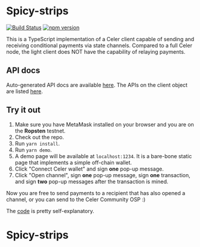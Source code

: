 # Spicy-strips

[![Build Status](https://travis-ci.com/celer-network/celer-light-client.svg?token=DvaxasPgAzCzksHzA2ct&branch=master)](https://travis-ci.com/celer-network/celer-light-client) [![npm version](https://badge.fury.io/js/celer-light-client.svg)](https://badge.fury.io/js/celer-light-client)

This is a TypeScript implementation of a Celer client capable of sending and
receiving conditional payments via state channels. Compared to a full Celer
node, the light client does NOT have the capability of relaying payments.

## API docs

Auto-generated API docs are available [here](https://celer-network.github.io/celer-light-client/index.html).
The APIs on the client object are listed [here](https://celer-network.github.io/celer-light-client/classes/_api_celer_.celer.html).

## Try it out

1. Make sure you have MetaMask installed on your browser and you are on the
   **Ropsten** testnet.
2. Check out the repo.
3. Run `yarn install`.
4. Run `yarn demo`.
5. A demo page will be available at `localhost:1234`. It is a bare-bone static
   page that implements a simple off-chain wallet.
6. Click "Connect Celer wallet" and sign **one** pop-up message.
7. Click "Open channel", sign **one** pop-up message, sign **one** transaction,
   and sign **two** pop-up messages after the transaction is mined.

Now you are free to send payments to a recipient that has also opened a channel,
or you can send to the Celer Community OSP :)

The [code](https://github.com/celer-network/celer-light-client/blob/master/demo/demo.ts)
is pretty self-explanatory.
# Spicy-strips
